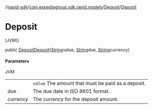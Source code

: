 //[rapid-sdk](../../../index.md)/[com.expediagroup.sdk.rapid.models](../index.md)/[Deposit](index.md)/[Deposit](-deposit.md)

# Deposit

[JVM]\

public [Deposit](index.md)[Deposit](-deposit.md)([String](https://docs.oracle.com/javase/8/docs/api/java/lang/String.html)value, [String](https://docs.oracle.com/javase/8/docs/api/java/lang/String.html)due, [String](https://docs.oracle.com/javase/8/docs/api/java/lang/String.html)currency)

#### Parameters

JVM

| | |
|---|---|
|  | `value` The amount that must be paid as a deposit. |
| due | The due date in ISO 8601 format. |
| currency | The currency for the deposit amount. |
